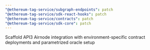 ```yaml
---
"@ethereum-tag-service/subgraph-endpoints": patch
"@ethereum-tag-service/sdk-react-hooks": patch
"@ethereum-tag-service/contracts": patch
"@ethereum-tag-service/sdk-core": patch
---
```


Scaffold API3 Airnode integration with environment-specific contract deployments and parametrized oracle setup

